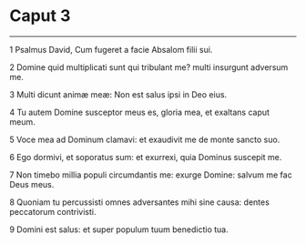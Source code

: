 # Caput 3

***

1 Psalmus David, Cum fugeret a facie Absalom filii sui.

2 Domine quid multiplicati sunt qui tribulant me? multi insurgunt adversum me.

3 Multi dicunt animæ meæ: Non est salus ipsi in Deo eius.

4 Tu autem Domine susceptor meus es, gloria mea, et exaltans caput meum.

5 Voce mea ad Dominum clamavi: et exaudivit me de monte sancto suo.

6 Ego dormivi, et soporatus sum: et exurrexi, quia Dominus suscepit me.

7 Non timebo millia populi circumdantis me: exurge Domine: salvum me fac Deus meus.

8 Quoniam tu percussisti omnes adversantes mihi sine causa: dentes peccatorum contrivisti.

9 Domini est salus: et super populum tuum benedictio tua.

